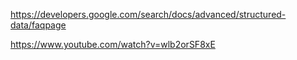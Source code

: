 https://developers.google.com/search/docs/advanced/structured-data/faqpage

https://www.youtube.com/watch?v=wlb2orSF8xE
